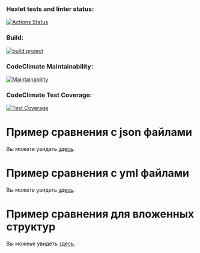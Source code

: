 ### Hexlet tests and linter status:

[![Actions Status](https://github.com/leokalentev/java-project-71/actions/workflows/hexlet-check.yml/badge.svg)](https://github.com/leokalentev/java-project-71/actions)

### Build:

[![build project](https://github.com/leokalentev/java-project-71/actions/workflows/build.yml/badge.svg)](https://github.com/leokalentev/java-project-71/actions/workflows/build.yml)

### CodeClimate Maintainability:

[![Maintainability](https://api.codeclimate.com/v1/badges/5e1100945e8885679360/maintainability)](https://codeclimate.com/github/leokalentev/java-project-71/maintainability)

### CodeClimate Test Coverage:

[![Test Coverage](https://api.codeclimate.com/v1/badges/5e1100945e8885679360/test_coverage)](https://codeclimate.com/github/leokalentev/java-project-71/test_coverage)

# Пример сравнения с json файлами

Вы можете увидеть [здесь](https://asciinema.org/a/MJ3meqXXCnuwJf31ThzlvRI52).

# Пример сравнения с yml файлами

Вы можете увидеть [здесь](https://asciinema.org/a/f63DvHEZPBhCOtsM9JWeXq8i8).

# Пример сравнения для вложенных структур

Вы можеье увидеть [здесь](https://asciinema.org/a/iByQ6XVWlxyU8R9xBAHXRQB3t).
